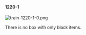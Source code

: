 #### 1220-1
![train-1220-1-0.png](https://github.com/lil-lab/nlvr/raw/master/nlvr/train/images/45/train-1220-1-0.png "train-1220-1-0.png")

There is no box with only black items.